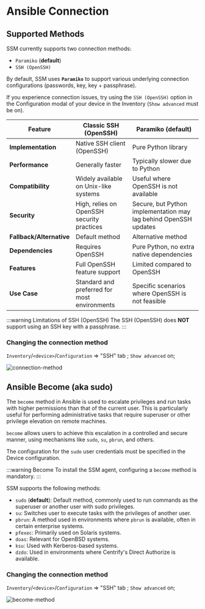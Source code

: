 # Ansible Connection

## Supported Methods
SSM currently supports two connection methods:
- `Paramiko` (**default**)
- `SSH (OpenSSH)`

By default, SSM uses **`Paramiko`** to support various underlying connection configurations (passwords, key, key + passphrase). 

If you experience connection issues, try using the `SSH (OpenSSH)` option in the Configuration modal of your device in the Inventory (`Show advanced` must be on).

| Feature                 | Classic SSH (OpenSSH)                         | Paramiko (**default**)                             |
|-------------------------|-----------------------------------------------|---------------------------------------------------|
| **Implementation**      | Native SSH client (OpenSSH)                   | Pure Python library                               |
| **Performance**         | Generally faster                              | Typically slower due to Python                    |
| **Compatibility**       | Widely available on Unix-like systems         | Useful where OpenSSH is not available             |
| **Security**            | High, relies on OpenSSH security practices    | Secure, but Python implementation may lag behind OpenSSH updates |
| **Fallback/Alternative**| Default method                                | Alternative method                                |
| **Dependencies**        | Requires OpenSSH                              | Pure Python, no extra native dependencies         |
| **Features**            | Full OpenSSH feature support                  | Limited compared to OpenSSH                       |
| **Use Case**            | Standard and preferred for most environments  | Specific scenarios where OpenSSH is not feasible  |

:::warning Limitations of SSH (OpenSSH)
The SSH (OpenSSH) does **NOT** support using an SSH key with a passphrase.
:::

### Changing the connection method
`Inventory`/`<device>`/`Configuration` => "SSH" tab ; `Show advanced` on;

![connection-method](/technical-guide/troubleshoot/connection-method.png)

## Ansible Become (aka sudo)
The `become` method in Ansible is used to escalate privileges and run tasks with higher permissions than that of the current user. This is particularly useful for performing administrative tasks that require superuser or other privilege elevation on remote machines.

`become` allows users to achieve this escalation in a controlled and secure manner, using mechanisms like `sudo`, `su`, `pbrun`, and others.

The configuration for the `sudo` user credentials must be specified in the Device configuration.

:::warning Become
To install the SSM agent, configuring a `become` method is mandatory.
:::

SSM supports the following methods:
- `sudo` (**default**): Default method, commonly used to run commands as the superuser or another user with sudo privileges.
- `su`: Switches user to execute tasks with the privileges of another user.
- `pbrun`: A method used in environments where `pbrun` is available, often in certain enterprise systems.
- `pfexec`: Primarily used on Solaris systems.
- `doas`: Relevant for OpenBSD systems.
- `ksu`: Used with Kerberos-based systems.
- `dzdo`: Used in environments where Centrify's Direct Authorize is available.

### Changing the connection method
`Inventory`/`<device>`/`Configuration` => "SSH" tab ; `Show advanced` on;

![become-method](/technical-guide/ansible/become-method.png)
